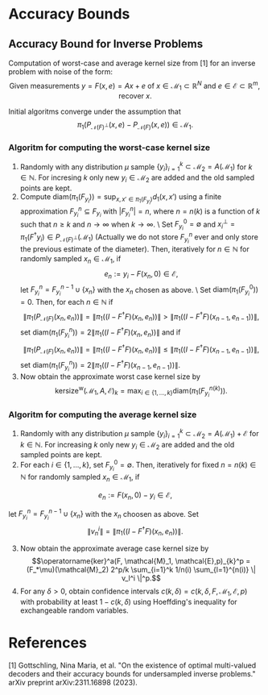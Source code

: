 # Accuracy Bounds

## Accuracy Bound for Inverse Problems

Computation of worst-case and average kernel size from [1] for an inverse problem with noise of the form: 
$$\text{Given measurements } y = F(x,e)=Ax+e \text{ of } x \in \mathcal{M}_1 \subset \mathbb{R}^N \text{ and } e \in \mathcal{E} \subset \mathbb{R}^m, \text{ recover } x.$$

Initial algoritms converge under the assumption that $$\pi_1\left(P_{\mathcal{N}(F)^\perp}(x,e) - P_{\mathcal{N}(F)}(x,e)\right) \in \mathcal{M}_1.$$

### Algoritm for computing the worst-case kernel size

1) Randomly with any distribution $\mu$ sample $\{y_i\}_{i=1}^k \subset \mathcal{M}_2 = A(\mathcal{M}_1)$ for $k \in \mathbb{N}$. For incresing $k$ only new $y_i \in \mathcal{M}_2$ are added and the old sampled points are kept.
2) Compute $\text{diam}\left(\pi_1\left(F_{y_i}\right)\right) = \sup_{x,x' \in \pi_1\left(F_{y_i}\right)} d_1(x,x')$ using a finite approximation $F_{y_i}^n \subseteq F_{y_i}$ with $|F_{y_i}^n|=n$, where $n = n(k)$ is a function of $k$ such that $n \geq k$ and $n \to \infty$ when $k \to \infty$. \\
    Set $F^0_{y_i} = \emptyset$ and $x^\perp_i = \pi_1\left(F^\dagger y_i\right) \in P_{\mathcal{N}(F)^\perp}\left(\mathcal{M}_1\right)$  (Actually we do not store $F^n_{y_i}$ ever and only store the previous estimate of the diameter). Then, iteratively for $n \in \mathbb{N}$ for randomly sampled $x_n \in \mathcal{M}_1$, if
       $$
        e_n:= y_i - F(x_n,0)\in \mathcal{E},
       $$
    let $F^n_{y_i}  = F^{n-1}_{y_i}  \cup \{x_n\}$ with the $x_n$ chosen as above. \\
    Set $\text{diam}(\pi_1\left(F^0_{y_i}\right))=0$. Then, for each $n \in \mathbb{N}$ if 
        $$
        \|\pi_1\left(P_{\mathcal{N}(F)}(x_n,e_n)\right)\| = \|\pi_1\left((I-F^{\dagger}F)(x_n,e_n)\right)\| > \|\pi_1\left((I-F^{\dagger}F)(x_{n-1},e_{n-1})\right)\|,
        $$
    set $\text{diam}(\pi_1\left(F^n_{y_i}\right))= 2\|\pi_1\left((I-F^{\dagger}F)(x_n,e_n)\right)\|$ and if 
        $$
        \|\pi_1\left(P_{\mathcal{N}(F)}(x_n,e_n)\right)\| = \|\pi_1\left((I-F^{\dagger}F)(x_n,e_n)\right)\| \leq  \|\pi_1\left((I-F^{\dagger}F)(x_{n-1},e_{n-1})\right)\|,$$
    set $\text{diam}(\pi_1\left(F^n_{y_i}\right))= 2\|\pi_1\left((I-F^{\dagger}F)(x_{n-1},e_{n-1})\right)\|$.
3) Now obtain the approximate worst case kernel size by 
       $$\operatorname{kersize}^\text{w}(\mathcal{M}_1, A, \mathcal{E})_{k} = \max_{i \in \{1, ..., k\}} \text{diam}\left(\pi_1\left(F^{n(k)}_{y_i}\right)\right).$$

### Algoritm for computing the average kernel size

1) Randomly with any distribution $\mu$ sample $\{y_i\}_{i=1}^k \subset \mathcal{M}_2 = A(\mathcal{M}_1)+\mathcal{E}$ for $k \in \mathbb{N}$. For increasing $k$ only new $y_i \in \mathcal{M}_2$ are added and the old sampled points are kept.
2) For each $i \in \{1,...,k\}$, set $F^0_{y_i} = \emptyset$. Then, iteratively for fixed $n=n(k) \in \mathbb{N}$ for randomly sampled $x_n \in \mathcal{M}_1$, if
        
$$e_n:= F(x_n,0)- y_i \in \mathcal{E},$$

let $F^n_{y_i}  = F^{n-1}_{y_i}  \cup \{x_n\}$ with the $x_n$ choosen as above. Set 
$$
    \|v_n^i\|= \|\pi_1\left((I-F^{\dagger}F)(x_n,e_n)\right)\|.
$$

3) Now obtain the approximate average case kernel size by $$\operatorname{ker}^a(F, \mathcal{M}_1, \mathcal{E},p)_{k}^p = (F_*\mu)(\mathcal{M}_2) 2^p/k \sum_{i=1}^k 1/n(i) \sum_{l=1}^{n(i)} \| v_l^i \|^p.$$
4) For any $\delta >0$, obtain confidence intervals $c(k,\delta) = c(k,\delta,F, \mathcal{M}_1, \mathcal{E},p)$ with probability at least $1-c(k,\delta)$ using Hoeffding's inequality for exchangeable random variables.

# References
[1] Gottschling, Nina Maria, et al. "On the existence of optimal multi-valued decoders and their accuracy bounds for undersampled inverse problems." arXiv preprint arXiv:2311.16898 (2023).